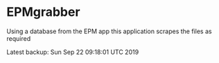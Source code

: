 # EPMgrabber
Using a database from the EPM app this application scrapes the files as required


Latest backup: Sun Sep 22 09:18:01 UTC 2019
